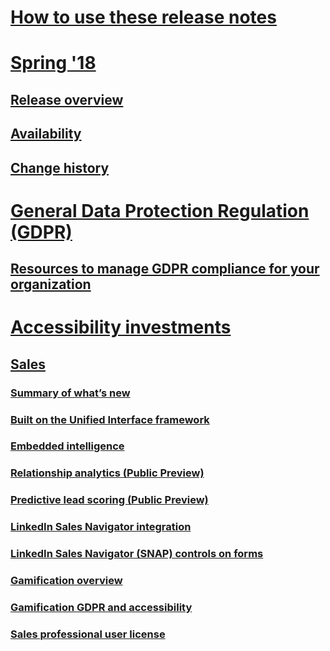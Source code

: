 # [How to use these release notes](index.md)
# [Spring '18](Spring18/release-overview.md)
## [Release overview](Spring18/release-overview.md)
## [Availability](availability.md)
## [Change history](Spring18/change-history.md)
# [General Data Protection Regulation (GDPR)](Spring18/data-protection-security.md)
## [Resources to manage GDPR compliance for your organization](Spring18/resources-manage-gdpr-compliance-organization.md)
# [Accessibility investments](Spring18/accessibility.md)

## [Sales](Spring18/dynamics365-sales/overview.md)
### [Summary of what’s new](Spring18/dynamics365-sales/whats-new-sales.md)
### [Built on the Unified Interface framework](Spring18/dynamics365-sales/built-unified-interface-framework.md)
### [Embedded intelligence](Spring18/dynamics365-sales/embedded-intelligence.md)
### [Relationship analytics (Public Preview)](Spring18/dynamics365-sales/relationship-analytics.md)
### [Predictive lead scoring (Public Preview)](Spring18/dynamics365-sales/predictive-lead-scoring.md)
### [LinkedIn Sales Navigator integration](Spring18/linkedin-sales-navigator/overview.md)
### [LinkedIn Sales Navigator (SNAP) controls on forms](Spring18/linkedin-sales-navigator/linkedin-sales-navigator-snap-controls-forms.md)
### [Gamification overview](Spring18/dynamics365-gamification/overview.md)
### [Gamification GDPR and accessibility](Spring18/dynamics365-gamification/gamification-compliance.md)
### [Sales professional user license](Spring18/dynamics365-sales/dynamics365-sales-professional-user-license.md)
